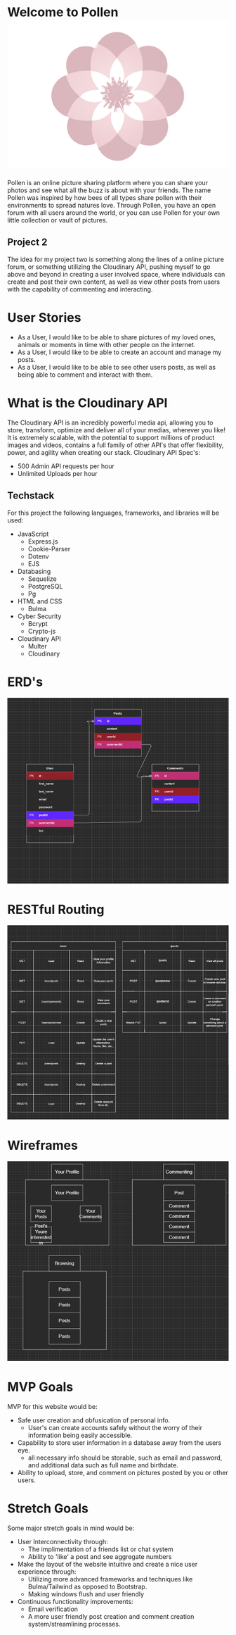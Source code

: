 # Welcome to Pollen ![Brand Logo](/Img/pollen-logo.png)
Pollen is an online picture sharing platform where you can share your photos and see what all the buzz is about with your friends. The name Pollen was inspired by how bees of all types share pollen with their environments to spread natures love. Through Pollen, you have an open forum with all users around the world, or you can use Pollen for your own little collection or vault of pictures.

## Project 2
The idea for my project two is something along the lines of a online picture forum, or something utilizing the Cloudinary API, pushing myself to go above and beyond in creating a user involved space, where individuals can create and post their own content, as well as view other posts from users with the capability of commenting and interacting. 


# User Stories
* As a User, I would like to be able to share pictures of my loved ones, animals or moments in time with other people on the internet.
* As a User, I would like to be able to create an account and manage my posts.
* As a User, I would like to be able to see other users posts, as well as being able to comment and interact with them.  

# What is the Cloudinary API
The Cloudinary API is an incredibly powerful media api, allowing you to store, transform, optimize and deliver all of your medias, wherever you like! It is extremely scalable, with the potential to support millions of product images and videos, contains a full family of other API's that offer flexibility, power, and agility when creating our stack.
Cloudinary API Spec's:
- 500 Admin API requests per hour
- Unlimited Uploads per hour

## Techstack
For this project the following languages, frameworks, and libraries will be used:
- JavaScript
  - Express.js
  - Cookie-Parser
  - Dotenv
  - EJS
- Databasing
  - Sequelize
  - PostgreSQL
  - Pg
- HTML and CSS
  - Bulma
- Cyber Security
  - Bcrypt
  - Crypto-js
- Cloudinary API
  - Multer
  - Cloudinary
# ERD's
![Pitch ERD](/Img/ERD.png)

# RESTful Routing
![RESTful Routing](/Img/RESTful.png)

# Wireframes
![Pitch Wireframe](/Img/Wireframe.png)


# MVP Goals
MVP for this website would be: 
- Safe user creation and obfusication of personal info.
  - User's can create accounts safely without the worry of their information being easily accessible.
- Capability to store user information in a database away from the users eye.
  - all necessary info should be storable, such as email and password, and additional data such as full name and birthdate.
- Ability to upload, store, and comment on pictures posted by you or other users.

# Stretch Goals
Some major stretch goals in mind would be:
- User Interconnectivity through:
  - The implimentation of a friends list or chat system
  - Ability to 'like' a post and see aggregate numbers
- Make the layout of the website intuitive and create a nice user experience through:  
  - Utilizing more advanced frameworks and techniques like Bulma/Tailwind as opposed to Bootstrap.
  - Making windows flush and user friendly
- Continuous functionality improvements:
  - Email verification
  - A more user friendly post creation and comment creation system/streamlining processes.
